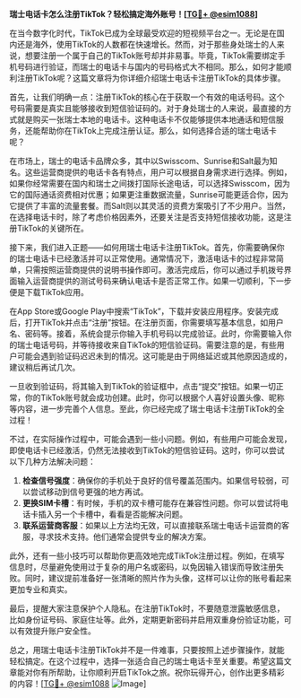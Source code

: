**瑞士电话卡怎么注册TikTok？轻松搞定海外账号！[[TG💪+ @esim1088](https://t.me/s/esim1088)]**

在当今数字化时代，TikTok已成为全球最受欢迎的短视频平台之一。无论是在国内还是海外，使用TikTok的人数都在快速增长。然而，对于那些身处瑞士的人来说，想要注册一个属于自己的TikTok账号却并非易事。毕竟，TikTok需要绑定手机号码进行验证，而瑞士的电话卡与国内的号码格式大不相同。那么，如何才能顺利注册TikTok呢？这篇文章将为你详细介绍瑞士电话卡注册TikTok的具体步骤。

首先，让我们明确一点：注册TikTok的核心在于获取一个有效的电话号码。这个号码需要是真实且能够接收到短信验证码的。对于身处瑞士的人来说，最直接的方式就是购买一张瑞士本地的电话卡。这种电话卡不仅能够提供本地通话和短信服务，还能帮助你在TikTok上完成注册认证。那么，如何选择合适的瑞士电话卡呢？

在市场上，瑞士的电话卡品牌众多，其中以Swisscom、Sunrise和Salt最为知名。这些运营商提供的电话卡各有特点，用户可以根据自身需求进行选择。例如，如果你经常需要在国内和瑞士之间拨打国际长途电话，可以选择Swisscom，因为它的国际通话资费相对优惠；如果更注重数据流量，Sunrise可能更适合你，因为它提供了丰富的流量套餐。而Salt则以其灵活的资费方案吸引了不少用户。当然，在选择电话卡时，除了考虑价格因素外，还要关注是否支持短信接收功能，这是注册TikTok的关键所在。

接下来，我们进入正题——如何用瑞士电话卡注册TikTok。首先，你需要确保你的瑞士电话卡已经激活并可以正常使用。通常情况下，激活电话卡的过程非常简单，只需按照运营商提供的说明书操作即可。激活完成后，你可以通过手机拨号界面输入运营商提供的测试号码来确认电话卡是否正常工作。如果一切顺利，下一步便是下载TikTok应用。

在App Store或Google Play中搜索“TikTok”，下载并安装应用程序。安装完成后，打开TikTok并点击“注册”按钮。在注册页面，你需要填写基本信息，如用户名、密码等。接着，系统会提示你输入手机号码以完成验证。此时，你需要输入你的瑞士电话号码，并等待接收来自TikTok的短信验证码。需要注意的是，有些用户可能会遇到验证码迟迟未到的情况。这可能是由于网络延迟或其他原因造成的，建议稍后再试几次。

一旦收到验证码，将其输入到TikTok的验证框中，点击“提交”按钮。如果一切正常，你的TikTok账号就会成功创建。此时，你可以根据个人喜好设置头像、昵称等内容，进一步完善个人信息。至此，你已经完成了瑞士电话卡注册TikTok的全过程！

不过，在实际操作过程中，可能会遇到一些小问题。例如，有些用户可能会发现，即使电话卡已经激活，仍然无法接收到TikTok的短信验证码。这时，你可以尝试以下几种方法解决问题：

1. **检查信号强度**：确保你的手机处于良好的信号覆盖范围内。如果信号较弱，可以尝试移动到信号更强的地方再试。
2. **更换SIM卡槽**：有时候，手机的双卡槽可能存在兼容性问题。你可以尝试将电话卡插入另一个卡槽中，看看是否能解决问题。
3. **联系运营商客服**：如果以上方法均无效，可以直接联系瑞士电话卡运营商的客服，寻求技术支持。他们通常会提供专业的解决方案。

此外，还有一些小技巧可以帮助你更高效地完成TikTok注册过程。例如，在填写信息时，尽量避免使用过于复杂的用户名或密码，以免因输入错误而导致注册失败。同时，建议提前准备好一张清晰的照片作为头像，这样可以让你的账号看起来更加专业和真实。

最后，提醒大家注意保护个人隐私。在注册TikTok时，不要随意泄露敏感信息，比如身份证号码、家庭住址等。此外，定期更新密码并启用双重身份验证功能，可以有效提升账户安全性。

总之，用瑞士电话卡注册TikTok并不是一件难事，只要按照上述步骤操作，就能轻松搞定。在这个过程中，选择一张适合自己的瑞士电话卡至关重要。希望这篇文章能对你有所帮助，让你顺利开启TikTok之旅。祝你玩得开心，创作出更多精彩的内容！[[TG💪+ @esim1088](https://t.me/s/esim1088) ![Image](https://i.postimg.cc/4NQfJmqS/Snipaste-2025-05-13-00-14-12.png)]